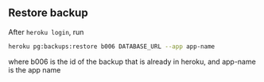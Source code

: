 ## Restore backup

After `heroku login`, run

```sh
heroku pg:backups:restore b006 DATABASE_URL --app app-name
```

where b006 is the id of the backup that is already in heroku, and app-name is the app name
